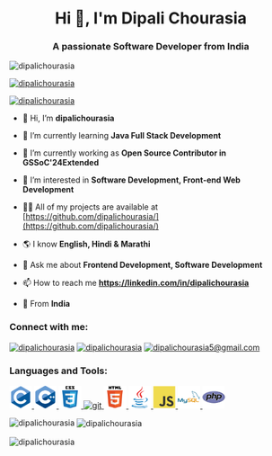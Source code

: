 <h1 align="center">Hi 👋, I'm Dipali Chourasia</h1>
<h3 align="center">A passionate Software Developer from India</h3>

<p align="left"> <img src="https://komarev.com/ghpvc/?username=dipalichourasia&label=Profile%20views&color=0e75b6&style=flat" alt="dipalichourasia" /> </p>

<p align="left"> <a href="https://github.com/ryo-ma/github-profile-trophy"><img src="https://github-profile-trophy.vercel.app/?username=dipalichourasia" alt="dipalichourasia" /></a> </p>

<p align="left"> <a href="https://twitter.com/dipalichourasia" target="blank"><img src="https://img.shields.io/twitter/follow/dipalichourasia?logo=twitter&style=for-the-badge" alt="dipalichourasia" /></a> </p>

- 👋 Hi, I’m **dipalichourasia**

- 🌱 I’m currently learning **Java Full Stack Development**

- 🔭 I’m currently working as **Open Source Contributor in GSSoC'24Extended**

- 👀 I’m interested in **Software Development, Front-end Web Development**

- 👨‍💻 All of my projects are available at [https://github.com/dipalichourasia/](https://github.com/dipalichourasia/)

- 🌎 I know **English, Hindi & Marathi**

- 💬 Ask me about **Frontend Development, Software Development**

- 📫 How to reach me **https://linkedin.com/in/dipalichourasia**

- 📍 From **India**

<h3 align="left">Connect with me:</h3>
<p align="left">
<a href="https://twitter.com/dipalichourasia" target="blank"><img align="center" src="https://raw.githubusercontent.com/rahuldkjain/github-profile-readme-generator/master/src/images/icons/Social/twitter.svg" alt="dipalichourasia" height="30" width="40" /></a>
<a href="https://linkedin.com/in/dipalichourasia" target="blank"><img align="center" src="https://raw.githubusercontent.com/rahuldkjain/github-profile-readme-generator/master/src/images/icons/Social/linked-in-alt.svg" alt="dipalichourasia" height="30" width="40" /></a>
<a href="https://www.hackerrank.com/profile/dipalichourasia5" target="blank"><img align="center" src="https://raw.githubusercontent.com/rahuldkjain/github-profile-readme-generator/master/src/images/icons/Social/hackerrank.svg" alt="dipalichourasia5@gmail.com" height="30" width="40" /></a>
</p>

<h3 align="left">Languages and Tools:</h3>
<p align="left"> <a href="https://www.cprogramming.com/" target="_blank" rel="noreferrer"> <img src="https://raw.githubusercontent.com/devicons/devicon/master/icons/c/c-original.svg" alt="c" width="40" height="40"/> </a> <a href="https://www.w3schools.com/cpp/" target="_blank" rel="noreferrer"> <img src="https://raw.githubusercontent.com/devicons/devicon/master/icons/cplusplus/cplusplus-original.svg" alt="cplusplus" width="40" height="40"/> </a> <a href="https://www.w3schools.com/css/" target="_blank" rel="noreferrer"> <img src="https://raw.githubusercontent.com/devicons/devicon/master/icons/css3/css3-original-wordmark.svg" alt="css3" width="40" height="40"/> </a> <a href="https://git-scm.com/" target="_blank" rel="noreferrer"> <img src="https://www.vectorlogo.zone/logos/git-scm/git-scm-icon.svg" alt="git" width="40" height="40"/> </a> <a href="https://www.w3.org/html/" target="_blank" rel="noreferrer"> <img src="https://raw.githubusercontent.com/devicons/devicon/master/icons/html5/html5-original-wordmark.svg" alt="html5" width="40" height="40"/> </a> <a href="https://www.java.com" target="_blank" rel="noreferrer"> <img src="https://raw.githubusercontent.com/devicons/devicon/master/icons/java/java-original.svg" alt="java" width="40" height="40"/> </a> <a href="https://developer.mozilla.org/en-US/docs/Web/JavaScript" target="_blank" rel="noreferrer"> <img src="https://raw.githubusercontent.com/devicons/devicon/master/icons/javascript/javascript-original.svg" alt="javascript" width="40" height="40"/> </a> <a href="https://www.mysql.com/" target="_blank" rel="noreferrer"> <img src="https://raw.githubusercontent.com/devicons/devicon/master/icons/mysql/mysql-original-wordmark.svg" alt="mysql" width="40" height="40"/> </a> <a href="https://www.php.net" target="_blank" rel="noreferrer"> <img src="https://raw.githubusercontent.com/devicons/devicon/master/icons/php/php-original.svg" alt="php" width="40" height="40"/> </a> </p>

<p><img align="left" src="https://github-readme-stats.vercel.app/api/top-langs?username=dipalichourasia&show_icons=true&locale=en&layout=compact" alt="dipalichourasia" /></p>

<p>&nbsp;<img align="center" src="https://github-readme-stats.vercel.app/api?username=dipalichourasia&show_icons=true&locale=en" alt="dipalichourasia" /></p>

<p><img align="center" src="https://github-readme-streak-stats.herokuapp.com/?user=dipalichourasia&" alt="dipalichourasia" /></p>


<!---
dipalichourasia/dipalichourasia is a ✨ special ✨ repository because its `README.md` (this file) appears on your GitHub profile.
You can click the Preview link to take a look at your changes.
--->
